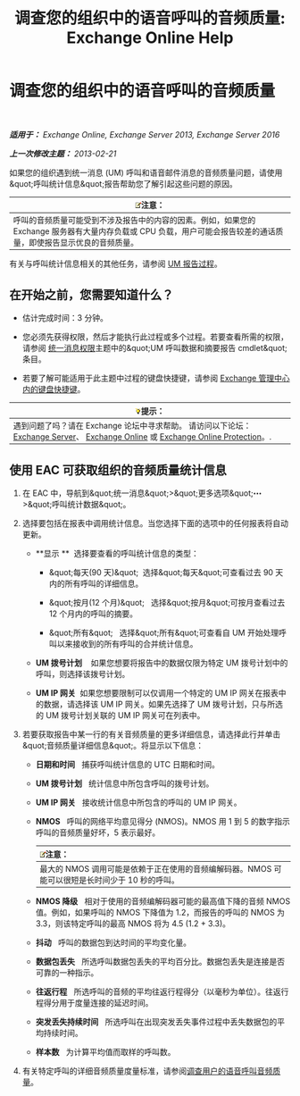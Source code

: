 ﻿---
title: '调查您的组织中的语音呼叫的音频质量: Exchange Online Help'
TOCTitle: 调查您的组织中的语音呼叫的音频质量
ms:assetid: 8a87694b-1678-4a01-859f-5ad3b2c73db5
ms:mtpsurl: https://technet.microsoft.com/zh-cn/library/JJ659069(v=EXCHG.150)
ms:contentKeyID: 50556629
ms.date: 05/23/2018
mtps_version: v=EXCHG.150
ms.translationtype: MT
---

# 调查您的组织中的语音呼叫的音频质量

 

_**适用于：** Exchange Online, Exchange Server 2013, Exchange Server 2016_

_**上一次修改主题：** 2013-02-21_

如果您的组织遇到统一消息 (UM) 呼叫和语音邮件消息的音频质量问题，请使用\&quot;呼叫统计信息\&quot;报告帮助您了解引起这些问题的原因。

<table>
<thead>
<tr class="header">
<th><img src="images/Bb124558.note(EXCHG.150).gif" title="注意" alt="注意" />注意：</th>
</tr>
</thead>
<tbody>
<tr class="odd">
<td>呼叫的音频质量可能受到不涉及报告中的内容的因素。例如，如果您的 Exchange 服务器有大量内存负载或 CPU 负载，用户可能会报告较差的通话质量，即使报告显示优良的音频质量。</td>
</tr>
</tbody>
</table>


有关与呼叫统计信息相关的其他任务，请参阅 [UM 报告过程](um-reports-procedures-exchange-2013-help.md)。

## 在开始之前，您需要知道什么？

  - 估计完成时间：3 分钟。

  - 您必须先获得权限，然后才能执行此过程或多个过程。若要查看所需的权限，请参阅 [统一消息权限](unified-messaging-permissions-exchange-2013-help.md)主题中的\&quot;UM 呼叫数据和摘要报告 cmdlet\&quot;条目。

  - 若要了解可能适用于此主题中过程的键盘快捷键，请参阅 [Exchange 管理中心内的键盘快捷键](keyboard-shortcuts-in-the-exchange-admin-center-exchange-online-protection-help.md)。

<table>
<thead>
<tr class="header">
<th><img src="images/Bb124558.tip(EXCHG.150).gif" title="提示" alt="提示" />提示：</th>
</tr>
</thead>
<tbody>
<tr class="odd">
<td>遇到问题了吗？请在 Exchange 论坛中寻求帮助。 请访问以下论坛：<a href="https://go.microsoft.com/fwlink/p/?linkid=60612">Exchange Server</a>、 <a href="https://go.microsoft.com/fwlink/p/?linkid=267542">Exchange Online</a> 或 <a href="https://go.microsoft.com/fwlink/p/?linkid=285351">Exchange Online Protection</a>。.</td>
</tr>
</tbody>
</table>


## 使用 EAC 可获取组织的音频质量统计信息

1.  在 EAC 中，导航到\&quot;统一消息\&quot;\>\&quot;更多选项\&quot;![更多选项图标](images/JJ150550.5381819e-3b21-4873-8714-e9b956290b28(EXCHG.150).gif "更多选项图标") \>\&quot;呼叫统计数据\&quot;。

2.  选择要包括在报表中调用统计信息。当您选择下面的选项中的任何报表将自动更新。
    
      - **显示 **  选择要查看的呼叫统计信息的类型：
        
          - \&quot;每天(90 天)\&quot;  选择\&quot;每天\&quot;可查看过去 90 天内的所有呼叫的详细信息。
        
          - \&quot;按月(12 个月)\&quot;   选择\&quot;按月\&quot;可按月查看过去 12 个月内的呼叫的摘要。
        
          - \&quot;所有\&quot;   选择\&quot;所有\&quot;可查看自 UM 开始处理呼叫以来接收到的所有呼叫的合并统计信息。
    
      - **UM 拨号计划**    如果您想要将报告中的数据仅限为特定 UM 拨号计划中的呼叫，则选择该拨号计划。
    
      - **UM IP 网关**  如果您想要限制可以仅调用一个特定的 UM IP 网关在报表中的数据，请选择该 UM IP 网关。如果先选择了 UM 拨号计划，只与所选的 UM 拨号计划关联的 UM IP 网关可在列表中。

3.  若要获取报告中某一行的有关音频质量的更多详细信息，请选择此行并单击\&quot;音频质量详细信息\&quot;。将显示以下信息：
    
      - **日期和时间**   捕获呼叫统计信息的 UTC 日期和时间。
    
      - **UM 拨号计划**   统计信息中所包含呼叫的拨号计划。
    
      - **UM IP 网关**   接收统计信息中所包含的呼叫的 UM IP 网关。
    
      - **NMOS**   呼叫的网络平均意见得分 (NMOS)。NMOS 用 1 到 5 的数字指示呼叫的音频质量好坏，5 表示最好。
        
        <table>
        <thead>
        <tr class="header">
        <th><img src="images/Bb124558.note(EXCHG.150).gif" title="注意" alt="注意" />注意：</th>
        </tr>
        </thead>
        <tbody>
        <tr class="odd">
        <td>最大的 NMOS 调用可能是依赖于正在使用的音频编解码器。NMOS 可能可以很短是长时间少于 10 秒的呼叫。</td>
        </tr>
        </tbody>
        </table>
    
      - **NMOS 降级**   相对于使用的音频编解码器可能的最高值下降的音频 NMOS 值。例如，如果呼叫的 NMOS 下降值为 1.2，而报告的呼叫的 NMOS 为 3.3，则该特定呼叫的最高 NMOS 将为 4.5 (1.2 + 3.3)。
    
      - **抖动**   呼叫的数据包到达时间的平均变化量。
    
      - **数据包丢失**   所选呼叫数据包丢失的平均百分比。数据包丢失是连接是否可靠的一种指示。
    
      - **往返行程**   所选呼叫的音频的平均往返行程得分（以毫秒为单位）。往返行程得分用于度量连接的延迟时间。
    
      - **突发丢失持续时间**   所选呼叫在出现突发丢失事件过程中丢失数据包的平均持续时间。
    
      - **样本数**   为计算平均值而取样的呼叫数。

4.  有关特定呼叫的详细音频质量度量标准，请参阅[调查用户的语音呼叫音频质量](investigate-the-audio-quality-of-voice-calls-for-a-user-exchange-2013-help.md)。

